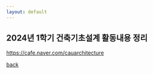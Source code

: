 ```yaml
---
layout: default
---
```


## 2024년 1학기 건축기초설계 활동내용 정리

https://cafe.naver.com/cauarchitecture

[back](./)
